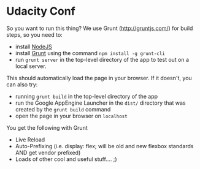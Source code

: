 Udacity Conf
============

So you want to run this thing?  We use Grunt (http://gruntjs.com/) for build steps, so you need to:

- install [NodeJS](http://nodejs.org/)
- install [Grunt](http://gruntjs.com/) using the command `npm install -g grunt-cli`
- run `grunt server` in the top-level directory of the app to test out on a local server.

This should automatically load the page in your browser. If it doesn't, you can also try:

- running `grunt build` in the top-level directory of the app
- run the Google AppEngine Launcher in the `dist/` directory that was created by the `grunt build` command
- open the page in your browser on `localhost`

You get the following with Grunt
- Live Reload
- Auto-Prefixing (i.e. display: flex; will be old and new flexbox standards AND get vendor prefixed)
- Loads of other cool and useful stuff.... ;)

